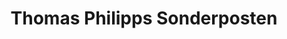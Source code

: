 ---
title: "Thomas Philipps Sonderposten"
url: /holzminden/thomas-philipps-sonderposten/
shop: Kramladen
---